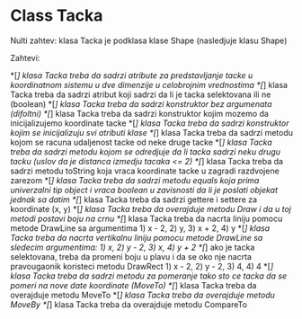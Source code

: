 # Class Tacka

Nulti zahtev: klasa Tacka je podklasa klase Shape (nasledjuje klasu Shape)

Zahtevi:

 *[_] klasa Tacka treba da sadrzi atribute za predstavljanje tacke u koordinatnom sistemu u dve dimenzije u celobrojnim vrednostima
 *[_] klasa Tacka treba da sadrzi atribut koji sadrzi da li je tacka selektovana ili ne (boolean)
 *[_] klasa Tacka treba da sadrzi konstruktor bez argumenata (difoltni)
 *[_] klasa Tacka treba da sadrzi konstruktor kojim mozemo da inicijalizujemo koordinate tacke
 *[_] klasa Tacka treba da sadrzi konstruktor kojim se inicijalizuju svi atributi klase
 *[_] klasa Tacka treba da sadrzi metodu kojom se racuna udaljenost tacke od neke druge tacke
 *[_] klasa Tacka treba da sadrzi metodu kojom se odredjuje da li tacka sadrzi neku drugu tacku (uslov da je distanca izmedju tacaka <= 2)
 *[_] klasa Tacka treba da sadrzi metodu toString koja vraca koordinate tacke u zagradi razdvojene zarezom
 *[_] klasa Tacka treba da sadrzi metodu equals koja prima univerzalni tip object i vraca boolean u zavisnosti da li je poslati objekat jednak sa datim
 *[_] klasa Tacka treba da sadrzi gettere i settere za koordinate (x, y)
 *[_] klasa Tacka treba da overajduje metodu Draw i da u toj metodi postavi boju na crnu 
 *[_] klasa Tacka treba da nacrta liniju pomocu metode DrawLine sa argumentima 
	  1) x - 2, 
	  2) y, 
	  3) x + 2, 
	  4) y
 *[_] klasa Tacka treba da nacrta vertikalnu liniju pomocu metode DrawLine sa sledecim argumentima:
	  1) x,
	  2) y - 2,
	  3) x,
	  4) y + 2
 *[_] ako je tacka selektovana, treba da promeni boju u plavu i da se oko nje nacrta pravougaonik koristeci metodu DrawRect
	  1) x - 2,
	  2) y - 2,
	  3) 4,
	  4) 4
 *[_] klasa Tacka treba da sadrzi metodu za pomeranje tako sto ce tacka da se pomeri na nove date koordinate (MoveTo)
 *[_] klasa Tacka treba da overajduje metodu MoveTo
 *[_] klasa Tacka treba da overajduje metodu MoveBy
 *[_] klasa Tacka treba da overajduje metodu CompareTo